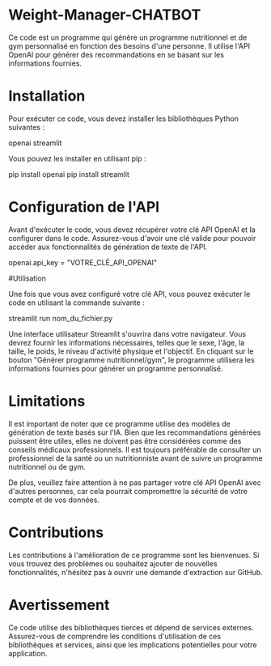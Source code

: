 # Weight-Manager-CHATBOT

Ce code est un programme qui génère un programme nutritionnel et de gym personnalisé en fonction des besoins d'une personne. Il utilise l'API OpenAI pour générer des recommandations en se basant sur les informations fournies.

# Installation
Pour exécuter ce code, vous devez installer les bibliothèques Python suivantes :

  openai
  streamlit

Vous pouvez les installer en utilisant pip :

  pip install openai
  pip install streamlit

# Configuration de l'API

Avant d'exécuter le code, vous devez récupérer votre clé API OpenAI et la configurer dans le code. Assurez-vous d'avoir une clé valide pour pouvoir accéder aux fonctionnalités de génération de texte de l'API.

  openai.api_key = "VOTRE_CLÉ_API_OPENAI"

#Utilisation

Une fois que vous avez configuré votre clé API, vous pouvez exécuter le code en utilisant la commande suivante :

  streamlit run nom_du_fichier.py

Une interface utilisateur Streamlit s'ouvrira dans votre navigateur. Vous devrez fournir les informations nécessaires, telles que le sexe, l'âge, la taille, le poids, le niveau d'activité physique et l'objectif. En cliquant sur le bouton "Générer programme nutritionnel/gym", le programme utilisera les informations fournies pour générer un programme personnalisé.

# Limitations

Il est important de noter que ce programme utilise des modèles de génération de texte basés sur l'IA. Bien que les recommandations générées puissent être utiles, elles ne doivent pas être considérées comme des conseils médicaux professionnels. Il est toujours préférable de consulter un professionnel de la santé ou un nutritionniste avant de suivre un programme nutritionnel ou de gym.

De plus, veuillez faire attention à ne pas partager votre clé API OpenAI avec d'autres personnes, car cela pourrait compromettre la sécurité de votre compte et de vos données.

# Contributions

Les contributions à l'amélioration de ce programme sont les bienvenues. Si vous trouvez des problèmes ou souhaitez ajouter de nouvelles fonctionnalités, n'hésitez pas à ouvrir une demande d'extraction sur GitHub.

# Avertissement

Ce code utilise des bibliothèques tierces et dépend de services externes. Assurez-vous de comprendre les conditions d'utilisation de ces bibliothèques et services, ainsi que les implications potentielles pour votre application.
